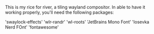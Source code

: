 This is my rice for river, a tiling wayland compositor. In able to have it working properly, you'll need the following packages:

'swaylock-effects'
'wlr-randr'
'wl-roots'
'JetBrains Mono Font'
'Iosevka Nerd FOnt'
'fontawesome'


